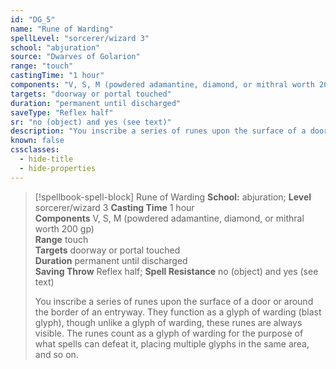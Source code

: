 ```yaml
---
id: "DG_5"
name: "Rune of Warding"
spellLevel: "sorcerer/wizard 3"
school: "abjuration"
source: "Dwarves of Golarion"
range: "touch"
castingTime: "1 hour"
components: "V, S, M (powdered adamantine, diamond, or mithral worth 200 gp)"
targets: "doorway or portal touched"
duration: "permanent until discharged"
saveType: "Reflex half"
sr: "no (object) and yes (see text)"
description: "You inscribe a series of runes upon the surface of a door or around the border of an entryway. They function as a glyph of warding (blast glyph), though unlike a glyph of warding, these runes are always visible. The runes count as a glyph of warding for the purpose of what spells can defeat it, placing multiple glyphs in the same area, and so on."
known: false
cssclasses:
  - hide-title
  - hide-properties
---
```


> [!spellbook-spell-block] Rune of Warding
> **School:** abjuration; **Level** sorcerer/wizard 3
> **Casting Time** 1 hour  
> **Components** V, S, M (powdered adamantine, diamond, or mithral worth 200 gp)  
> **Range** touch  
> **Targets** doorway or portal touched  
> **Duration** permanent until discharged  
> **Saving Throw** Reflex half; **Spell Resistance** no (object) and yes (see text)
> 
> You inscribe a series of runes upon the surface of a door or around the border of an entryway. They function as a glyph of warding (blast glyph), though unlike a glyph of warding, these runes are always visible. The runes count as a glyph of warding for the purpose of what spells can defeat it, placing multiple glyphs in the same area, and so on.